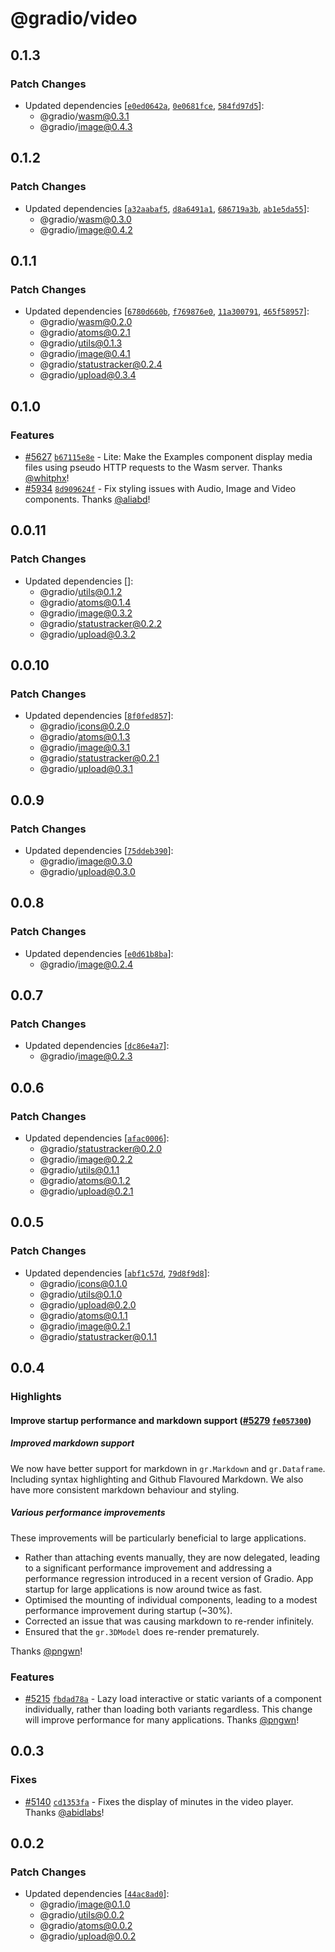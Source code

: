 # @gradio/video

## 0.1.3

### Patch Changes

- Updated dependencies [[`e0ed0642a`](https://github.com/gradio-app/gradio/commit/e0ed0642ac2cb4f7ce9ee698d082607d9bab3636), [`0e0681fce`](https://github.com/gradio-app/gradio/commit/0e0681fce718a38fb6662e011859a3ea5c56e868), [`584fd97d5`](https://github.com/gradio-app/gradio/commit/584fd97d599540c2770377fc7aecf08619f99cc8)]:
  - @gradio/wasm@0.3.1
  - @gradio/image@0.4.3

## 0.1.2

### Patch Changes

- Updated dependencies [[`a32aabaf5`](https://github.com/gradio-app/gradio/commit/a32aabaf50b14779dec889cf539d7a3770139bac), [`d8a6491a1`](https://github.com/gradio-app/gradio/commit/d8a6491a18854cb8cad6221ba96dcbd20556e806), [`686719a3b`](https://github.com/gradio-app/gradio/commit/686719a3b0bcd64479a5f3c485da4620d0747341), [`ab1e5da55`](https://github.com/gradio-app/gradio/commit/ab1e5da5578d4a7cec1fe1117a8b660784a9ae30)]:
  - @gradio/wasm@0.3.0
  - @gradio/image@0.4.2

## 0.1.1

### Patch Changes

- Updated dependencies [[`6780d660b`](https://github.com/gradio-app/gradio/commit/6780d660bb8f3b969a4bd40644a49f3274a779a9), [`f769876e0`](https://github.com/gradio-app/gradio/commit/f769876e0fa62336425c4e8ada5e09f38353ff01), [`11a300791`](https://github.com/gradio-app/gradio/commit/11a3007916071f0791844b0a37f0fb4cec69cea3), [`465f58957`](https://github.com/gradio-app/gradio/commit/465f58957f70c7cf3e894beef8a117b28339e3c1)]:
  - @gradio/wasm@0.2.0
  - @gradio/atoms@0.2.1
  - @gradio/utils@0.1.3
  - @gradio/image@0.4.1
  - @gradio/statustracker@0.2.4
  - @gradio/upload@0.3.4

## 0.1.0

### Features

- [#5627](https://github.com/gradio-app/gradio/pull/5627) [`b67115e8e`](https://github.com/gradio-app/gradio/commit/b67115e8e6e489fffd5271ea830211863241ddc5) - Lite: Make the Examples component display media files using pseudo HTTP requests to the Wasm server. Thanks [@whitphx](https://github.com/whitphx)!
- [#5934](https://github.com/gradio-app/gradio/pull/5934) [`8d909624f`](https://github.com/gradio-app/gradio/commit/8d909624f61a49536e3c0f71cb2d9efe91216219) - Fix styling issues with Audio, Image and Video components. Thanks [@aliabd](https://github.com/aliabd)!

## 0.0.11

### Patch Changes

- Updated dependencies []:
  - @gradio/utils@0.1.2
  - @gradio/atoms@0.1.4
  - @gradio/image@0.3.2
  - @gradio/statustracker@0.2.2
  - @gradio/upload@0.3.2

## 0.0.10

### Patch Changes

- Updated dependencies [[`8f0fed857`](https://github.com/gradio-app/gradio/commit/8f0fed857d156830626eb48b469d54d211a582d2)]:
  - @gradio/icons@0.2.0
  - @gradio/atoms@0.1.3
  - @gradio/image@0.3.1
  - @gradio/statustracker@0.2.1
  - @gradio/upload@0.3.1

## 0.0.9

### Patch Changes

- Updated dependencies [[`75ddeb390`](https://github.com/gradio-app/gradio/commit/75ddeb390d665d4484667390a97442081b49a423)]:
  - @gradio/image@0.3.0
  - @gradio/upload@0.3.0

## 0.0.8

### Patch Changes

- Updated dependencies [[`e0d61b8ba`](https://github.com/gradio-app/gradio/commit/e0d61b8baa0f6293f53b9bdb1647d42f9ae2583a)]:
  - @gradio/image@0.2.4

## 0.0.7

### Patch Changes

- Updated dependencies [[`dc86e4a7`](https://github.com/gradio-app/gradio/commit/dc86e4a7e1c40b910c74558e6f88fddf9b3292bc)]:
  - @gradio/image@0.2.3

## 0.0.6

### Patch Changes

- Updated dependencies [[`afac0006`](https://github.com/gradio-app/gradio/commit/afac0006337ce2840cf497cd65691f2f60ee5912)]:
  - @gradio/statustracker@0.2.0
  - @gradio/image@0.2.2
  - @gradio/utils@0.1.1
  - @gradio/atoms@0.1.2
  - @gradio/upload@0.2.1

## 0.0.5

### Patch Changes

- Updated dependencies [[`abf1c57d`](https://github.com/gradio-app/gradio/commit/abf1c57d7d85de0df233ee3b38aeb38b638477db), [`79d8f9d8`](https://github.com/gradio-app/gradio/commit/79d8f9d891901683c5a1b7486efb44eab2478c96)]:
  - @gradio/icons@0.1.0
  - @gradio/utils@0.1.0
  - @gradio/upload@0.2.0
  - @gradio/atoms@0.1.1
  - @gradio/image@0.2.1
  - @gradio/statustracker@0.1.1

## 0.0.4

### Highlights

#### Improve startup performance and markdown support ([#5279](https://github.com/gradio-app/gradio/pull/5279) [`fe057300`](https://github.com/gradio-app/gradio/commit/fe057300f0672c62dab9d9b4501054ac5d45a4ec))

##### Improved markdown support

We now have better support for markdown in `gr.Markdown` and `gr.Dataframe`. Including syntax highlighting and Github Flavoured Markdown. We also have more consistent markdown behaviour and styling.

##### Various performance improvements

These improvements will be particularly beneficial to large applications.

- Rather than attaching events manually, they are now delegated, leading to a significant performance improvement and addressing a performance regression introduced in a recent version of Gradio. App startup for large applications is now around twice as fast.
- Optimised the mounting of individual components, leading to a modest performance improvement during startup (~30%).
- Corrected an issue that was causing markdown to re-render infinitely.
- Ensured that the `gr.3DModel` does re-render prematurely.

Thanks [@pngwn](https://github.com/pngwn)!

### Features

- [#5215](https://github.com/gradio-app/gradio/pull/5215) [`fbdad78a`](https://github.com/gradio-app/gradio/commit/fbdad78af4c47454cbb570f88cc14bf4479bbceb) - Lazy load interactive or static variants of a component individually, rather than loading both variants regardless. This change will improve performance for many applications. Thanks [@pngwn](https://github.com/pngwn)!

## 0.0.3

### Fixes

- [#5140](https://github.com/gradio-app/gradio/pull/5140) [`cd1353fa`](https://github.com/gradio-app/gradio/commit/cd1353fa3eb1b015f5860ca5d5a8e8d1aa4a831c) - Fixes the display of minutes in the video player. Thanks [@abidlabs](https://github.com/abidlabs)!

## 0.0.2

### Patch Changes

- Updated dependencies [[`44ac8ad0`](https://github.com/gradio-app/gradio/commit/44ac8ad08d82ea12c503dde5c78f999eb0452de2)]:
  - @gradio/image@0.1.0
  - @gradio/utils@0.0.2
  - @gradio/atoms@0.0.2
  - @gradio/upload@0.0.2
